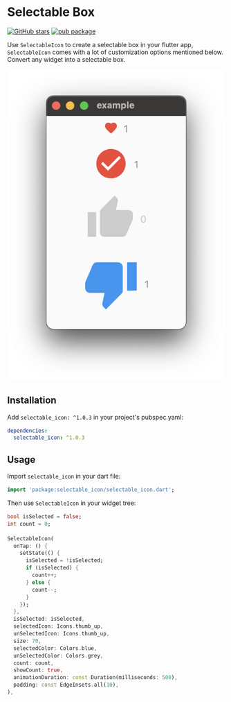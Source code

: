 # Selectable Box

[![GitHub stars](https://img.shields.io/github/stars/mantreshkhurana/selectable_icon.svg?style=social)](https://github.com/mantreshkhurana/selectable_icon)
[![pub package](https://img.shields.io/pub/v/selectable_icon.svg)](https://pub.dartlang.org/packages/selectable_icon)

Use `SelectableIcon` to create a selectable box in your flutter app, `SelectableIcon` comes with a lot of customization options mentioned below.
Convert any widget into a selectable box.

![Screenshot](https://raw.githubusercontent.com/mantreshkhurana/selectable_icon/stable/screenshots/screenshot-1.png)

## Installation

Add `selectable_icon: ^1.0.3` in your project's pubspec.yaml:

```yaml
dependencies:
  selectable_icon: ^1.0.3
```

## Usage

Import `selectable_icon` in your dart file:

```dart
import 'package:selectable_icon/selectable_icon.dart';
```

Then use `SelectableIcon` in your widget tree:

```dart
bool isSelected = false;
int count = 0;

SelectableIcon(
  onTap: () {
    setState(() {
      isSelected = !isSelected;
      if (isSelected) {
        count++;
      } else {
        count--;
      }
    });
  },
  isSelected: isSelected,
  selectedIcon: Icons.thumb_up,
  unSelectedIcon: Icons.thumb_up,
  size: 70,
  selectedColor: Colors.blue,
  unSelectedColor: Colors.grey,
  count: count,
  showCount: true,
  animationDuration: const Duration(milliseconds: 500),
  padding: const EdgeInsets.all(10),
),
```
